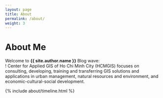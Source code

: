 ```yaml
---
layout: page
title: About
permalink: /about/
weight: 3
---
```


# **About Me**

Welcome to **{{ site.author.name }}** Blog wave:<br>!
Center for Applied GIS of Ho Chi Minh City (HCMGIS) focuses on consulting, developing, training and transferring GIS solutions and applications in urban management, natural resources and environment, and economic-cultural-social development.

<div class="row">
<!-- {% include about/skills.html title="Programming Skills" source=site.data.programming-skills %} -->
<!-- {% include about/skills.html title="Other Skills" source=site.data.other-skills %} -->
</div>

<div class="row">
{% include about/timeline.html %}
</div>